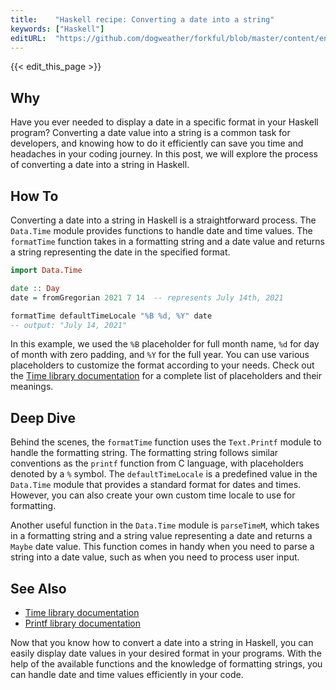 ```yaml
---
title:    "Haskell recipe: Converting a date into a string"
keywords: ["Haskell"]
editURL:  "https://github.com/dogweather/forkful/blob/master/content/en/haskell/converting-a-date-into-a-string.md"
---
```


{{< edit_this_page >}}

## Why 

Have you ever needed to display a date in a specific format in your Haskell program? Converting a date value into a string is a common task for developers, and knowing how to do it efficiently can save you time and headaches in your coding journey. In this post, we will explore the process of converting a date into a string in Haskell.

## How To

Converting a date into a string in Haskell is a straightforward process. The `Data.Time` module provides functions to handle date and time values. The `formatTime` function takes in a formatting string and a date value and returns a string representing the date in the specified format. 

```Haskell
import Data.Time

date :: Day
date = fromGregorian 2021 7 14  -- represents July 14th, 2021

formatTime defaultTimeLocale "%B %d, %Y" date
-- output: "July 14, 2021"
```

In this example, we used the `%B` placeholder for full month name, `%d` for day of month with zero padding, and `%Y` for the full year. You can use various placeholders to customize the format according to your needs. Check out the [Time library documentation](https://hackage.haskell.org/package/time/docs/Data-Time-Format.html) for a complete list of placeholders and their meanings.

## Deep Dive

Behind the scenes, the `formatTime` function uses the `Text.Printf` module to handle the formatting string. The formatting string follows similar conventions as the `printf` function from C language, with placeholders denoted by a `%` symbol. The `defaultTimeLocale` is a predefined value in the `Data.Time` module that provides a standard format for dates and times. However, you can also create your own custom time locale to use for formatting.

Another useful function in the `Data.Time` module is `parseTimeM`, which takes in a formatting string and a string value representing a date and returns a `Maybe` date value. This function comes in handy when you need to parse a string into a date value, such as when you need to process user input.

## See Also

- [Time library documentation](https://hackage.haskell.org/package/time/docs/Data-Time-Format.html)
- [Printf library documentation](https://hackage.haskell.org/package/base/docs/Text-Printf.html#v:printf)

Now that you know how to convert a date into a string in Haskell, you can easily display date values in your desired format in your programs. With the help of the available functions and the knowledge of formatting strings, you can handle date and time values efficiently in your code.
